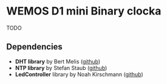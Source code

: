 # WEMOS D1 mini Binary clocka

TODO

## Dependencies
- **DHT library** by Bert Melis ([github](https://github.com/bertmelis/DHT))
- **NTP library** by Stefan Staub ([github](https://github.com/sstaub/NTP))
- **LedController** library by Noah Kirschmann ([github](https://github.com/noah1510/LedController))
